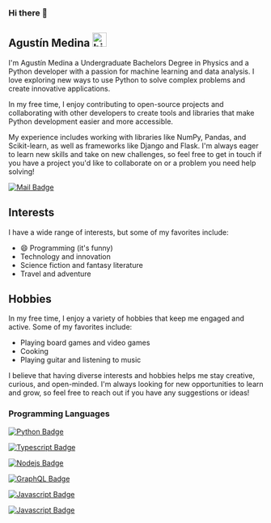 ### Hi there 👋

## Agustín Medina <img src="https://user-images.githubusercontent.com/1303154/88677602-1635ba80-d120-11ea-84d8-d263ba5fc3c0.gif" width="28px" height="28px" alt="hi">

I'm Agustín Medina a Undergraduate Bachelors Degree in Physics and a Python developer with a passion for machine learning and data analysis. I love exploring new ways to use Python to solve complex problems and create innovative applications.

In my free time, I enjoy contributing to open-source projects and collaborating with other developers to create tools and libraries that make Python development easier and more accessible.

My experience includes working with libraries like NumPy, Pandas, and Scikit-learn, as well as frameworks like Django and Flask. I'm always eager to learn new skills and take on new challenges, so feel free to get in touch if you have a project you'd like to collaborate on or a problem you need help solving! 

<!--[![Twitter Badge](https://img.shields.io/badge/-@agustinelson-1ca0f1?style=flat&labelColor=1ca0f1&logo=twitter&logoColor=white&link=https://twitter.com/agustinelson)](https://twitter.com/agustinelson) -->
[![Mail Badge](https://img.shields.io/badge/-an.medinacolmenero-c0392b?style=flat&labelColor=c0392b&logo=gmail&logoColor=white)](mailto:an.medinacolmenero@gmail.com)

<!-- TODO: Add last video link -->

## Interests

I have a wide range of interests, but some of my favorites include:

- 😄 Programming (it's funny)
- Technology and innovation
- Science fiction and fantasy literature
- Travel and adventure

## Hobbies

In my free time, I enjoy a variety of hobbies that keep me engaged and active. Some of my favorites include:

- Playing board games and video games
- Cooking
- Playing guitar and listening to music

I believe that having diverse interests and hobbies helps me stay creative, curious, and open-minded. I'm always looking for new opportunities to learn and grow, so feel free to reach out if you have any suggestions or ideas!

<!-- #### Top Technologies -->

<!-- TODO: Make technologies links takes you to repositories -->

<!--[![React Badge](https://img.shields.io/badge/-React-61DBFB?style=for-the-badge&labelColor=black&logo=react&logoColor=61DBFB)](#)

[![Javascript Badge](https://img.shields.io/badge/-Javascript-F0DB4F?style=for-the-badge&labelColor=black&logo=javascript&logoColor=F0DB4F)](#)

[![Typescript Badge](https://img.shields.io/badge/-Typescript-007acc?style=for-the-badge&labelColor=black&logo=typescript&logoColor=007acc)](#)

[![Nodejs Badge](https://img.shields.io/badge/-Nodejs-3C873A?style=for-the-badge&labelColor=black&logo=node.js&logoColor=3C873A)](#)

[![GraphQL Badge](https://img.shields.io/badge/-GraphQl-e535ab?style=for-the-badge&labelColor=black&logo=node.js&logoColor=e535ab)](#) -->

### Programming Languages

[![Python Badge](https://img.shields.io/badge/-Python-61DBFB?style=for-the-badge&labelColor=black&logo=python&logoColor=61DBFB)](#)

[![Typescript Badge](https://img.shields.io/badge/-Fortran-007acc?style=for-the-badge&labelColor=black&logo=fortran&logoColor=007acc)](#)

[![Nodejs Badge](https://img.shields.io/badge/-C/C++-3C873A?style=for-the-badge&labelColor=black&logo=C&logoColor=3C873A)](#)

[![GraphQL Badge](https://img.shields.io/badge/-R-e535ab?style=for-the-badge&labelColor=black&logo=R&logoColor=e535ab)](#)

[![Javascript Badge](https://img.shields.io/badge/-Javascript-F0DB4F?style=for-the-badge&labelColor=black&logo=javascript&logoColor=F0DB4F)](#)

[![Javascript Badge](https://img.shields.io/badge/-html-orange?style=for-the-badge&labelColor=black&logo=html5&logoColor=orange)](#)



<!-- #### Resume / CV

 - 📫  [(English)](https://resume.io/r/P4EiIENKI) -->


